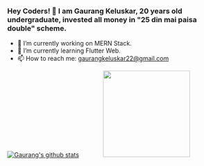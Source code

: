 
### Hey Coders! 🙏 I am Gaurang Keluskar, 20 years old undergraduate, invested all money in "25 din mai paisa double" scheme.

- 🔭 I’m currently working on MERN Stack.
- 🌱 I’m currently learning Flutter Web.
- 📫 How to reach me: gaurangkeluskar22@gmail.com


[![Gaurang's github stats](https://github-readme-stats.vercel.app/api?username=gaurangkeluskar22&show_icons=true&theme=radical)](https://github.com/anuraghazra/github-readme-stats)  &nbsp;&nbsp;&nbsp;&nbsp;&nbsp;&nbsp;&nbsp;&nbsp;&nbsp;&nbsp;&nbsp;&nbsp;  <img src="https://media1.tenor.com/images/505ddb5e0b0e8c3e96b66e1469ef47c1/tenor.gif?itemid=4903969"  height="200"/>
